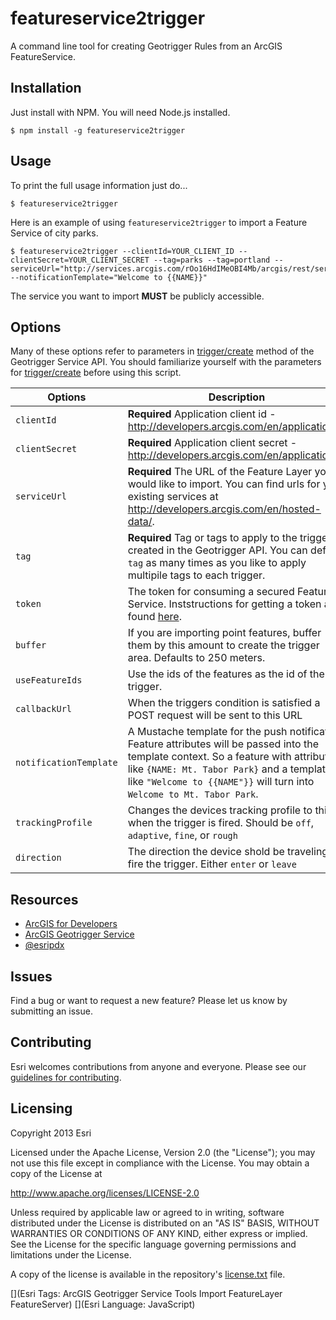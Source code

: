 # featureservice2trigger

A command line tool for creating Geotrigger Rules from an ArcGIS FeatureService.

## Installation

Just install with NPM. You will need Node.js installed.

```
$ npm install -g featureservice2trigger
```

## Usage

To print the full usage information just do...

```
$ featureservice2trigger
```

Here is an example of using `featureservice2trigger` to import a Feature Service of city parks.

```
$ featureservice2trigger --clientId=YOUR_CLIENT_ID --clientSecret=YOUR_CLIENT_SECRET --tag=parks --tag=portland --serviceUrl="http://services.arcgis.com/rOo16HdIMeOBI4Mb/arcgis/rest/services/Parks_pdx/FeatureServer/0" --notificationTemplate="Welcome to {{NAME}}"
```

The service you want to import **MUST** be publicly accessible.

## Options

Many of these options refer to parameters in [trigger/create](https://developers.arcgis.com/en/geotrigger-service/api-reference/trigger-create/) method of the Geotrigger Service API. You should familiarize yourself with the parameters for [trigger/create](https://developers.arcgis.com/en/geotrigger-service/api-reference/trigger-create/) before using this script.

Options | Description
--- | ---
`clientId` | **Required** Application client id - http://developers.arcgis.com/en/applications/.
`clientSecret` | **Required** Application client secret - http://developers.arcgis.com/en/applications/.
`serviceUrl` | **Required** The URL of the Feature Layer you would like to import. You can find urls for your existing services at http://developers.arcgis.com/en/hosted-data/.
`tag` | **Required** Tag or tags to apply to the triggers created in the Geotrigger API. You can define `tag` as many times as you like to apply multipile tags to each trigger.
`token` | The token for consuming a secured Feature Service.  Inststructions for getting a token are found [here](http://resources.arcgis.com/en/help/arcgis-rest-api/index.html#//02r3000000m5000000).
`buffer` | If you are importing point features, buffer them by this amount to create the trigger area. Defaults to 250 meters.
`useFeatureIds` | Use the ids of the features as the id of the trigger.
`callbackUrl` | When the triggers condition is satisfied a POST request will be sent to this URL
`notificationTemplate` |  A Mustache template for the push notification. Feature attributes will be passed into the template context. So a feature with attributes like `{NAME: Mt. Tabor Park}` and a template like `"Welcome to {{NAME"}}` will turn into `Welcome to Mt. Tabor Park`.
`trackingProfile` | Changes the devices tracking profile to this when the trigger is fired. Should be `off`, `adaptive`, `fine`, or `rough`
`direction` | The direction the device shold be traveling to fire the trigger. Either `enter` or `leave`

## Resources

* [ArcGIS for Developers](https://developers.arcgis.com)
* [ArcGIS Geotrigger Service](https://developers.arcgis.com/en/geotrigger-service/)
* [@esripdx](http://twitter.com/esri)

## Issues

Find a bug or want to request a new feature?  Please let us know by submitting an issue.

## Contributing

Esri welcomes contributions from anyone and everyone. Please see our [guidelines for contributing](https://github.com/esri/contributing).

## Licensing
Copyright 2013 Esri

Licensed under the Apache License, Version 2.0 (the "License");
you may not use this file except in compliance with the License.
You may obtain a copy of the License at

   http://www.apache.org/licenses/LICENSE-2.0

Unless required by applicable law or agreed to in writing, software
distributed under the License is distributed on an "AS IS" BASIS,
WITHOUT WARRANTIES OR CONDITIONS OF ANY KIND, either express or implied.
See the License for the specific language governing permissions and
limitations under the License.

A copy of the license is available in the repository's [license.txt]( https://raw.github.com/Esri/esri-leaflet/master/license.txt) file.

[](Esri Tags: ArcGIS Geotrigger Service Tools Import FeatureLayer FeatureServer)
[](Esri Language: JavaScript)
